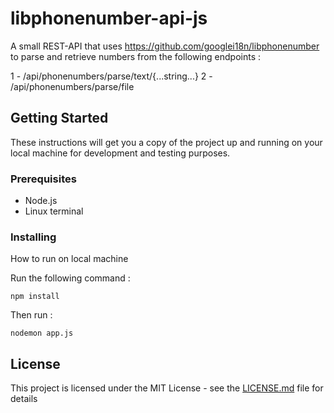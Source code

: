 # libphonenumber-api-js

A small REST-API that uses https://github.com/googlei18n/libphonenumber to parse and retrieve numbers from the following endpoints :

1 - /api/phonenumbers/parse/text/{...string...}
2 - /api/phonenumbers/parse/file 

## Getting Started

These instructions will get you a copy of the project up and running on your local machine for development and testing purposes.

### Prerequisites

- Node.js
- Linux terminal


### Installing

How to run on local machine

Run the following command :

```
npm install
```

Then run :

```
nodemon app.js
```

## License

This project is licensed under the MIT License - see the [LICENSE.md](LICENSE.md) file for details

